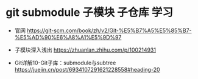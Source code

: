 # git submodule 子模块 子仓库 学习

- 官网 https://git-scm.com/book/zh/v2/Git-%E5%B7%A5%E5%85%B7-%E5%AD%90%E6%A8%A1%E5%9D%97

- 子模块深入浅出 https://zhuanlan.zhihu.com/p/100214931

- Git详解10-Git子库：submodule与subtree https://juejin.cn/post/6934107291621228558#heading-20